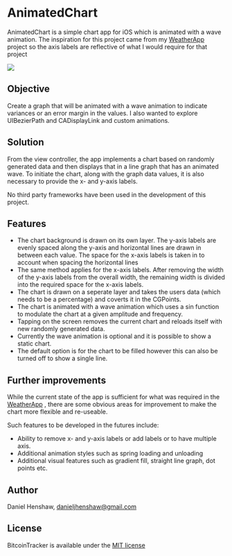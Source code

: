 # AnimatedChart

AnimatedChart is a simple chart app for iOS which is animated with a wave animation. The inspiration for this project came from my [WeatherApp](https://github.com/danhenshaw/WeatherApp_V2) project so the axis labels are reflective of what I would require for that project


<img src="https://github.com/danhenshaw/AnimatedChart/blob/master/Screenshot/AnimatedChartPreview.gif">


## Objective

Create a graph that will be animated with a wave animation to indicate variances or an error margin in the values. I also wanted to explore UIBezierPath and CADisplayLink and custom animations.


## Solution

From the view controller, the app implements a chart based on randomly generated data and then displays that in a line graph that has an animated wave. To initiate the chart, along with the graph data values, it is also necessary to provide the x- and y-axis labels.

No third party frameworks have been used in the development of this project. 


## Features

- The chart background is drawn on its own layer. The y-axis labels are evenly spaced along the y-axis and horizontal lines are drawn in between each value. The space for the x-axis labels is taken in to account when spacing the horizontal lines
-  The same method applies for the x-axis labels. After removing the width of the y-axis labels from the overall width, the remaining width is divided into the required space for the x-axis labels. 
- The chart is drawn on a seperate layer and takes the users data (which needs to be a percentage) and coverts it in the CGPoints.
- The chart is animated with a wave animation which uses a sin function to modulate the chart at a given amplitude and frequency.
- Tapping on the screen removes the current chart and reloads itself with new randomly generated data.
- Currently the wave animation is optional and it is possible to show a static chart.
- The default option is for the chart to be filled however this can also be turned off to show a single line.


## Further improvements

While the current state of the app is sufficient for what was required in the [WeatherApp](https://github.com/danhenshaw/WeatherApp_V2) , there are some obvious areas for improvement to make the chart more flexible and re-useable. 

Such features to be developed in the futures include:

- Ability to remove x- and y-axis labels or add labels or to have multiple axis.
- Additional animation styles such as spring loading and unloading
- Additional visual features such as gradient fill, straight line graph, dot points etc.


## Author

Daniel Henshaw, danieljhenshaw@gmail.com


## License

BitcoinTracker is available under the [MIT license](https://opensource.org/licenses/MIT)
